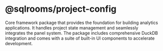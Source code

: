 # @sqlrooms/project-config

Core framework package that provides the foundation for building analytics applications. It handles project state management and seamlessly integrates the panel system. The package includes comprehensive DuckDB integration and comes with a suite of built-in UI components to accelerate development.
